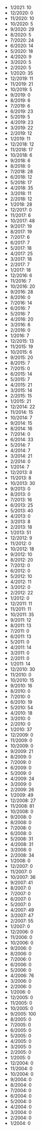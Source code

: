 *  1/2021: 10
*  12/2020: 0
*  11/2020: 10
*  10/2020: 5
*  9/2020: 29
*  8/2020: 5
*  7/2020: 24
*  6/2020: 14
*  5/2020: 18
*  4/2020: 9
*  3/2020: 5
*  2/2020: 5
*  1/2020: 35
*  12/2019: 11
*  11/2019: 21
*  10/2019: 5
*  9/2019: 0
*  8/2019: 6
*  7/2019: 6
*  6/2019: 23
*  5/2019: 5
*  4/2019: 23
*  3/2019: 22
*  2/2019: 12
*  1/2019: 11
*  12/2018: 12
*  11/2018: 17
*  10/2018: 6
*  9/2018: 6
*  8/2018: 0
*  7/2018: 28
*  6/2018: 12
*  5/2018: 17
*  4/2018: 35
*  3/2018: 11
*  2/2018: 12
*  1/2018: 28
*  12/2017: 0
*  11/2017: 6
*  10/2017: 48
*  9/2017: 19
*  8/2017: 19
*  7/2017: 6
*  6/2017: 7
*  5/2017: 18
*  4/2017: 25
*  3/2017: 18
*  2/2017: 7
*  1/2017: 18
*  12/2016: 6
*  11/2016: 7
*  10/2016: 20
*  9/2016: 28
*  8/2016: 0
*  7/2016: 14
*  6/2016: 7
*  5/2016: 7
*  4/2016: 20
*  3/2016: 6
*  2/2016: 0
*  1/2016: 7
*  12/2015: 13
*  11/2015: 19
*  10/2015: 6
*  9/2015: 20
*  8/2015: 7
*  7/2015: 0
*  6/2015: 14
*  5/2015: 7
*  4/2015: 21
*  3/2015: 14
*  2/2015: 15
*  1/2015: 21
*  12/2014: 22
*  11/2014: 15
*  10/2014: 7
*  9/2014: 15
*  8/2014: 16
*  7/2014: 0
*  6/2014: 33
*  5/2014: 7
*  4/2014: 7
*  3/2014: 21
*  2/2014: 0
*  1/2014: 7
*  12/2013: 8
*  11/2013: 8
*  10/2013: 30
*  9/2013: 0
*  8/2013: 0
*  7/2013: 16
*  6/2013: 25
*  5/2013: 40
*  4/2013: 0
*  3/2013: 8
*  2/2013: 18
*  1/2013: 51
*  12/2012: 9
*  11/2012: 0
*  10/2012: 18
*  9/2012: 10
*  8/2012: 20
*  7/2012: 0
*  6/2012: 0
*  5/2012: 10
*  4/2012: 11
*  3/2012: 0
*  2/2012: 22
*  1/2012: 0
*  12/2011: 11
*  11/2011: 11
*  10/2011: 35
*  9/2011: 12
*  8/2011: 13
*  7/2011: 0
*  6/2011: 13
*  5/2011: 0
*  4/2011: 14
*  3/2011: 0
*  2/2011: 0
*  1/2011: 14
*  12/2010: 30
*  11/2010: 0
*  10/2010: 15
*  9/2010: 16
*  8/2010: 0
*  7/2010: 0
*  6/2010: 19
*  5/2010: 54
*  4/2010: 18
*  3/2010: 0
*  2/2010: 0
*  1/2010: 37
*  12/2009: 0
*  11/2009: 0
*  10/2009: 0
*  9/2009: 21
*  8/2009: 0
*  7/2009: 0
*  6/2009: 0
*  5/2009: 0
*  4/2009: 24
*  3/2009: 0
*  2/2009: 26
*  1/2009: 49
*  12/2008: 27
*  11/2008: 81
*  10/2008: 0
*  9/2008: 0
*  8/2008: 0
*  7/2008: 0
*  6/2008: 0
*  5/2008: 31
*  4/2008: 31
*  3/2008: 0
*  2/2008: 34
*  1/2008: 0
*  12/2007: 0
*  11/2007: 0
*  10/2007: 36
*  9/2007: 41
*  8/2007: 0
*  7/2007: 0
*  6/2007: 0
*  5/2007: 0
*  4/2007: 49
*  3/2007: 47
*  2/2007: 55
*  1/2007: 0
*  12/2006: 0
*  11/2006: 0
*  10/2006: 0
*  9/2006: 0
*  8/2006: 0
*  7/2006: 0
*  6/2006: 0
*  5/2006: 0
*  4/2006: 76
*  3/2006: 0
*  2/2006: 0
*  1/2006: 0
*  12/2005: 0
*  11/2005: 0
*  10/2005: 0
*  9/2005: 100
*  8/2005: 0
*  7/2005: 0
*  6/2005: 0
*  5/2005: 0
*  4/2005: 0
*  3/2005: 0
*  2/2005: 0
*  1/2005: 0
*  12/2004: 0
*  11/2004: 0
*  10/2004: 0
*  9/2004: 0
*  8/2004: 0
*  7/2004: 0
*  6/2004: 0
*  5/2004: 0
*  4/2004: 0
*  3/2004: 0
*  2/2004: 0
*  1/2004: 0